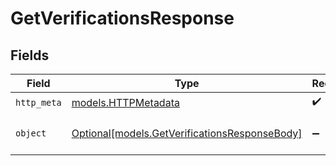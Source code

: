# GetVerificationsResponse


## Fields

| Field                                                                                      | Type                                                                                       | Required                                                                                   | Description                                                                                |
| ------------------------------------------------------------------------------------------ | ------------------------------------------------------------------------------------------ | ------------------------------------------------------------------------------------------ | ------------------------------------------------------------------------------------------ |
| `http_meta`                                                                                | [models.HTTPMetadata](../models/httpmetadata.md)                                           | :heavy_check_mark:                                                                         | N/A                                                                                        |
| `object`                                                                                   | [Optional[models.GetVerificationsResponseBody]](../models/getverificationsresponsebody.md) | :heavy_minus_sign:                                                                         | Usage numbers over time                                                                    |